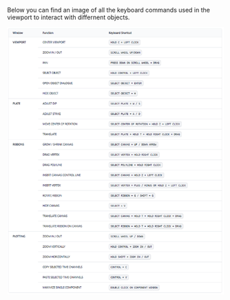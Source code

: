 Below you can find an image of all the keyboard commands used in the viewport to interact with differnent objects. 


![keyboardshortcurs](../images/cheatsheet2.png)